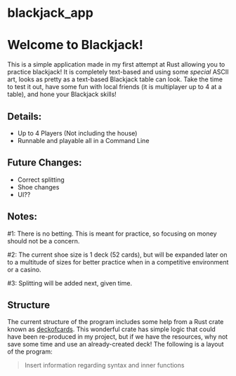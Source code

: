 # blackjack_app

# Welcome to Blackjack!
This is a simple application made in my first attempt at Rust allowing you to practice blackjack! It is completely text-based and using some *special* ASCII art,
looks as pretty as a text-based Blackjack table can look.
Take the time to test it out, have some fun with local friends (it is multiplayer up to 4 at a table), and hone your Blackjack skills!

## Details:
* Up to 4 Players (Not including the house)
* Runnable and playable all in a Command Line

## Future Changes:
* Correct splitting
* Shoe changes
* UI??


## Notes:
#1: There is no betting. This is meant for practice, so focusing on money should not be a concern.

#2: The current shoe size is 1 deck (52 cards), but will be expanded later on to a multitude of sizes for better practice when in a competitive environment or a casino.

#3: Splitting will be added next, given time.


## Structure
The current structure of the program includes some help from a Rust crate known as [deckofcards](https://docs.rs/deckofcards/latest/deckofcards/).
This wonderful crate has simple logic that could have been re-produced in my project, but if we have the resources, why not save some time and use an already-created deck!
The following is a layout of the program:

>Insert information regarding syntax and inner functions
